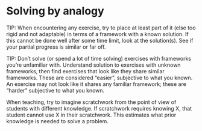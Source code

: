 # Solving by analogy

TIP: When encountering any exercise, try to place at least part of it (else too rigid and not adaptable) in terms of a framework with a known solution. If this cannot be done well after some time limit, look at the solution(s). See if your partial progress is similar or far off. 

TIP: Don’t solve (or spend a lot of time solving) exercises with frameworks you’re unfamiliar with. Understand solution to exercises with unknown frameworks, then find exercises that look like they share similar frameworks. These are considered “easier”, subjective to what you known. An exercise may not look like it shares any familiar framework; these are “harder” subjective to what you known.

When teaching, try to imagine scratchwork from the point of view of students with different knowledge. If scratchwork requires knowing X, that student cannot use X in their scratchwork. This estimates what prior knowledge is needed to solve a problem.